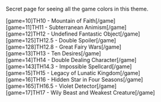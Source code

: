 Secret page for seeing all the game colors in this theme.

[game=10]TH10 - Mountain of Faith[/game]<br>
[game=11]TH11 - Subterranean Animism[/game]<br>
[game=12]TH12 - Undefined Fantastic Object[/game]<br>
[game=125]TH12.5 - Double Spoiler[/game]<br>
[game=128]TH12.8 - Great Fairy Wars[/game]<br>
[game=13]TH13 - Ten Desires[/game]<br>
[game=14]TH14 - Double Dealing Character[/game]<br>
[game=143]TH14.3 - Impossible Spellcard[/game]<br>
[game=15]TH15 - Legacy of Lunatic Kingdom[/game]<br>
[game=16]TH16 - Hidden Star in Four Seasons[/game]<br>
[game=165]TH16.5 - Violet Detector[/game]<br>
[game=17]TH17 - Wily Beast and Weakest Creature[/game]<br>
